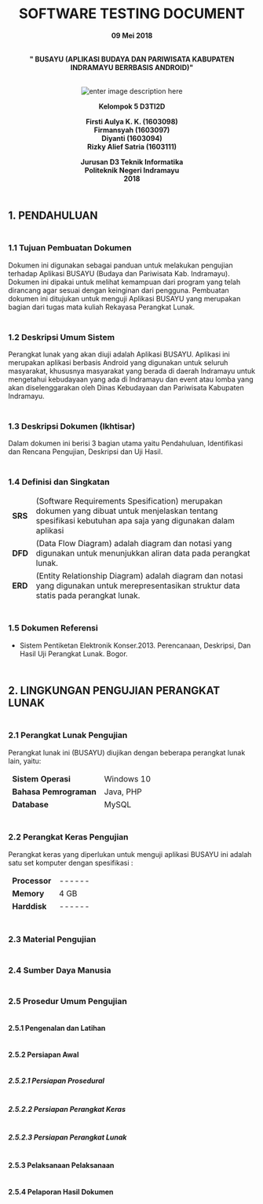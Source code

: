 


<h1 align="center" id="software-requirements-specification">SOFTWARE TESTING DOCUMENT</h1>  
<p align="center"><strong> 09 Mei 2018<br>  </strong><br>
<p align="center"><strong>" BUSAYU (APLIKASI BUDAYA DAN PARIWISATA KABUPATEN INDRAMAYU BERRBASIS ANDROID)"<br><br></strong></p> 
</p><p align="center">  
<img src="https://lh3.googleusercontent.com/qEHYPVzo0kjd8ikhrCIF4cI_PhR8pmK5vDU14oEp9OPyVT-eA54cVp8C9iyJ8rKDfH8OR1dnT1zv=s300" alt="enter image description here" title="logo">  
</p><p align="center"><strong>Kelompok 5 D3TI2D</strong></p>  

<p align="center"><strong>Firsti Aulya K. K. (1603098)<br>  
Firmansyah (1603097) <br>  
Diyanti (1603094)<br>  
Rizky Alief Satria (1603111)</strong><br>  
</p>  
<p align="center"><strong>Jurusan D3 Teknik Informatika<br>
Politeknik Negeri Indramayu<br>
2018</strong></p>

<h2><br><strong>1. PENDAHULUAN</strong></br></h2>
<h3><br><strong>1.1	Tujuan Pembuatan Dokumen </strong></br></h3>
<p>Dokumen ini digunakan sebagai panduan untuk melakukan pengujian terhadap Aplikasi BUSAYU (Budaya dan Pariwisata Kab. Indramayu). Dokumen ini dipakai untuk melihat kemampuan dari program yang telah dirancang agar sesuai dengan keinginan dari pengguna. Pembuatan dokumen ini ditujukan untuk menguji Aplikasi BUSAYU yang merupakan bagian dari tugas mata kuliah Rekayasa Perangkat Lunak.</p>

<h3><br><strong>1.2	Deskripsi Umum Sistem</strong></br></h3>
<p>Perangkat lunak yang akan diuji adalah Aplikasi BUSAYU. Aplikasi ini merupakan aplikasi berbasis Android yang digunakan untuk seluruh masyarakat, khususnya masyarakat yang berada di daerah Indramayu untuk mengetahui kebudayaan yang ada di Indramayu dan event atau lomba yang akan diselenggarakan oleh Dinas Kebudayaan dan Pariwisata Kabupaten Indramayu.</p>

<h3><br><strong>1.3	Deskripsi Dokumen (Ikhtisar) </strong></br></h3>
<p>Dalam dokumen ini berisi 3 bagian utama yaitu Pendahuluan, Identifikasi dan Rencana Pengujian, Deskripsi dan Uji Hasil. </p>

<h3><br><strong>1.4	Definisi dan Singkatan </strong></br></h3>
<table>  
	<thead>  
<tr>
<td><strong>SRS</strong></td>
<td>(Software Requirements Spesification) merupakan dokumen yang dibuat untuk menjelaskan tentang spesifikasi kebutuhan apa saja yang digunakan dalam aplikasi</td>
</tr>
<tr>
<td><strong>DFD</strong></td>
<td>(Data Flow Diagram) adalah diagram dan notasi yang digunakan untuk menunjukkan aliran data pada perangkat lunak. </td>
</tr>
<tr>
<td><strong>ERD</strong></td>
<td>(Entity Relationship Diagram) adalah diagram dan notasi yang digunakan untuk merepresentasikan struktur data statis pada perangkat lunak. </td>
</tr>
</thead>  
</table> 

<h3><br><strong>1.5	Dokumen Referensi </strong></br></h3>
<ul>
	<li>Sistem Pentiketan Elektronik Konser.2013. Perencanaan, Deskripsi, Dan Hasil Uji Perangkat Lunak. Bogor.</li>
</ul>



<h2><br><strong>2.	LINGKUNGAN PENGUJIAN PERANGKAT LUNAK </strong></br></h2>
<h3><br><strong>2.1	Perangkat Lunak Pengujian </strong></br></h3>
<p>Perangkat lunak ini (BUSAYU) diujikan dengan beberapa perangkat lunak lain, yaitu: </p>

<table>  
	<thead>  
<tr>
<td><strong>Sistem Operasi</strong></td>
<td>Windows 10</td>
</tr>
<tr>
<td><strong>Bahasa Pemrograman</strong></td>
<td>Java, PHP</td>
</tr>
<tr>
<td><strong>Database</strong></td>
<td>MySQL</td>
</tr>
</thead>  
</table>


<h3><br><strong>2.2	Perangkat Keras Pengujian </strong></br></h3>
<p>Perangkat keras yang diperlukan untuk menguji aplikasi BUSAYU ini adalah satu set komputer dengan spesifikasi : </p>

<table>  
	<thead>  
<tr>
<td><strong>Processor</strong></td>
<td>------</td>
</tr>
<tr>
<td><strong>Memory</strong></td>
<td>4 GB</td>
</tr>
<tr>
<td><strong>Harddisk</strong></td>
<td>------</td>
</tr>
</thead>  
</table>  


<h3><br><strong>2.3	Material Pengujian </strong></br></h3>

<h3><br><strong>2.4	Sumber Daya Manusia</strong></br></h3>

<h3><br><strong>2.5	Prosedur Umum Pengujian </strong></br></h3>
<h4><br><strong>2.5.1	Pengenalan dan Latihan </strong></br></h4>
<h4><br><strong>2.5.2 Persiapan Awal </strong></br></h4>
<h5><br><strong>2.5.2.1 Persiapan Prosedural</strong></br></h5>
<h5><br><strong>2.5.2.2 Persiapan Perangkat Keras </strong></br></h5>
<h5><br><strong>2.5.2.3 Persiapan Perangkat Lunak </strong></br></h5>
<h4><br><strong>2.5.3 Pelaksanaan Pelaksanaan </strong></br></h4>
<h4><br><strong>2.5.4 Pelaporan Hasil Dokumen </strong></br></h4>
